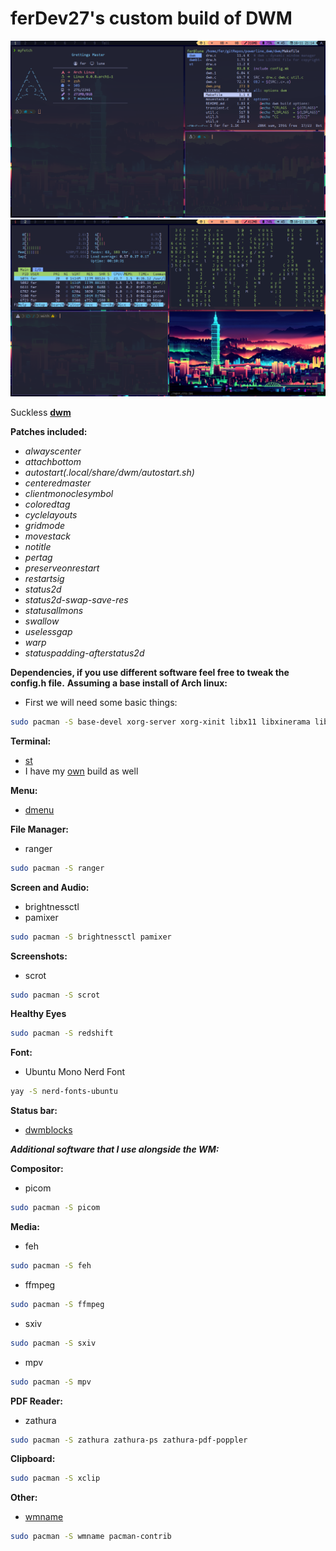 # ferDev27's custom build of DWM

![dwm1](screenshots/dwm_one.png)
![dwm2](screenshots/dwm_two.png)

Suckless **[dwm](https://dwm.suckless.org/)**

**Patches included:**

- *alwayscenter*
- *attachbottom*
- *autostart(.local/share/dwm/autostart.sh)*
- *centeredmaster*
- *clientmonoclesymbol*
- *coloredtag*
- *cyclelayouts*
- *gridmode*
- *movestack*
- *notitle*
- *pertag*
- *preserveonrestart*
- *restartsig*
- *status2d*
- *status2d-swap-save-res*
- *statusallmons*
- *swallow*
- *uselessgap*
- *warp*
- *statuspadding-afterstatus2d*


**Dependencies, if you use different software feel free to tweak the config.h file.**
**Assuming a base install of Arch linux:**
- First we will need some basic things:

```bash
sudo pacman -S base-devel xorg-server xorg-xinit libx11 libxinerama libxft webkit2gtk
```

**Terminal:**
- [st](https://st.suckless.org/)
- I have my [own](https://github.com/ferDev27/st) build as well 

**Menu:**
- [dmenu](https://tools.suckless.org/dmenu/) 

**File Manager:**
- ranger

```bash
sudo pacman -S ranger
```
 
**Screen and Audio:**
- brightnessctl
- pamixer

```bash
sudo pacman -S brightnessctl pamixer
```
 
**Screenshots:**
- scrot

```bash
sudo pacman -S scrot
```

**Healthy Eyes**
```bash
sudo pacman -S redshift 
```

**Font:**
- Ubuntu Mono Nerd Font

```bash
yay -S nerd-fonts-ubuntu 
```

**Status bar:**
- [dwmblocks](https://github.com/torrinfail/dwmblocks)


***Additional software that I use alongside the WM:***

**Compositor:**
- picom

```bash
sudo pacman -S picom
```

**Media:**
- feh

```bash
sudo pacman -S feh
```
- ffmpeg

```bash
sudo pacman -S ffmpeg
```
- sxiv

```bash
sudo pacman -S sxiv
```
- mpv

```bash
sudo pacman -S mpv
```

**PDF Reader:**
- zathura

```bash
sudo pacman -S zathura zathura-ps zathura-pdf-poppler 
```

**Clipboard:**
```bash
sudo pacman -S xclip 
```

**Other:**
- [wmname](https://tools.suckless.org/x/wmname/)

```bash
sudo pacman -S wmname pacman-contrib
```
 
